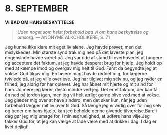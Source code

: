 # 8. SEPTEMBER

**VI BAD OM HANS BESKYTTELSE**

> *Uden noget som helst forbehold bad vi om hans beskyttelse og omsorg.*
> — ANONYME ALKOHOLIKERE, S. 71

Jeg kunne ikke klare mit eget liv alene. Jeg havde prøvet; men det mislykkedes. Min største synd trak mig ned på det laveste plan, jeg nogensinde havde været på. Jeg var ude af stand til overhovedet at fungere og acceptere det faktum, at jeg havde desperat brug for hjælp. Jeg holdt op med at kæmpe imod og overgav mig helt til Gud. Først da begyndte jeg at vokse. Gud tilgav mig. En højere magt havde reddet mig, for lægerne tvivlede på, at jeg ville overleve. Jeg har tilgivet mig selv nu, og jeg nyder en frihed, jeg aldrig før har oplevet. Jeg har åbnet mit hjerte og mit sind for ham. Jo mere jeg lærer, desto mindre ved jeg. Det er et faktum, der kan få én ned på jorden igen, men jeg vil helt ærligt gerne blive ved med at vokse. Jeg glæder mig over at have sindsro, men det sker kun, når jeg uden forbehold lægger mit liv over til Gud. Så længe jeg er ærlig over for mig selv og beder om hans hjælp, kan jeg beholde denne givende tilværelse.Bare i dag gør jeg mig umage for, i min ædruelighed, at udføre hans vilje.Jeg takker Gud for, at jeg kan vælge at lade være med at drikke i dag. I dag er livet dejligt!
